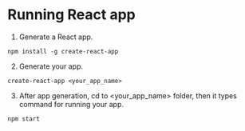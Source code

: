 # Running React app
1. Generate a React app.
```
npm install -g create-react-app
```
2. Generate your app.

```
create-react-app <your_app_name>
```

3. After app generation, cd to <your_app_name> folder, then it types command for running your app.
```
npm start
```
